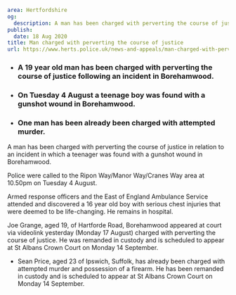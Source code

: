 ```yaml
area: Hertfordshire
og:
  description: A man has been charged with perverting the course of justice in relation to an incident in which a teenager was found with a gunshot wound in Borehamwood.
publish:
  date: 18 Aug 2020
title: Man charged with perverting the course of justice
url: https://www.herts.police.uk/news-and-appeals/man-charged-with-perverting-the-course-of-justice-0515j
```

* ### A 19 year old man has been charged with perverting the course of justice following an incident in Borehamwood.

 * ### On Tuesday 4 August a teenage boy was found with a gunshot wound in Borehamwood.

 * ### One man has been already been charged with attempted murder.

A man has been charged with perverting the course of justice in relation to an incident in which a teenager was found with a gunshot wound in Borehamwood.

Police were called to the Ripon Way/Manor Way/Cranes Way area at 10.50pm on Tuesday 4 August.

Armed response officers and the East of England Ambulance Service attended and discovered a 16 year old boy with serious chest injuries that were deemed to be life-changing. He remains in hospital.

Joe Grange, aged 19, of Hartforde Road, Borehamwood appeared at court via videolink yesterday (Monday 17 August) charged with perverting the course of justice. He was remanded in custody and is scheduled to appear at St Albans Crown Court on Monday 14 September.

 * Sean Price, aged 23 of Ipswich, Suffolk, has already been charged with attempted murder and possession of a firearm. He has been remanded in custody and is scheduled to appear at St Albans Crown Court on Monday 14 September.
